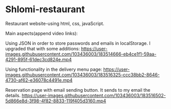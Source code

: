 # Shlomi-restaurant
Restaurant website-using html, css, javaScript.

Main aspects(append video links):

Using JSON in order to store passwords and emails in localStorage. I upgraded that with some additions:
https://user-images.githubusercontent.com/103436003/183514666-eb4ce1f1-59aa-4291-895f-61dec3cd824e.mp4

Using functionality in the delivery menu page:
https://user-images.githubusercontent.com/103436003/183516325-ccc38bb2-8646-4730-af62-e36078c4491e.mp4

Reservation page with email sending button. It sends to my email the details.
https://user-images.githubusercontent.com/103436003/183516502-5d866e8d-3f98-4f82-8833-119f405d3160.mp4


